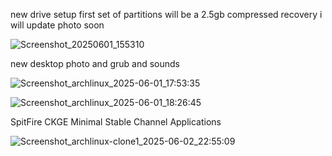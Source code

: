 new drive setup first set of partitions will be a 2.5gb compressed recovery i will update photo soon

![Screenshot_20250601_155310](https://github.com/user-attachments/assets/e8a61d50-68de-4ff5-bd81-bee84bed094c)



new desktop photo and grub and sounds

![Screenshot_archlinux_2025-06-01_17:53:35](https://github.com/user-attachments/assets/aab02b88-506f-4ae8-9c13-ab1aee0cebb4)


![Screenshot_archlinux_2025-06-01_18:26:45](https://github.com/user-attachments/assets/7707a98d-cbd5-44b6-bf16-2e77865d83ef)


SpitFire CKGE Minimal Stable Channel Applications

![Screenshot_archlinux-clone1_2025-06-02_22:55:09](https://github.com/user-attachments/assets/bc1e5c83-69cd-4280-ba21-a08050b883ff)

